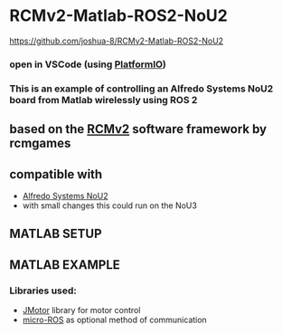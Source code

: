 # RCMv2-Matlab-ROS2-NoU2
https://github.com/joshua-8/RCMv2-Matlab-ROS2-NoU2
### open in VSCode (using [PlatformIO](https://platformio.org/platformio-ide))

### This is an example of controlling an Alfredo Systems NoU2 board from Matlab wirelessly using ROS 2

## based on the [RCMv2](https://github.com/rcmgames/rcmv2) software framework by rcmgames

## compatible with
* [Alfredo Systems NoU2](https://www.alfredosys.com/products/alfredo-nou2/)
* with small changes this could run on the NoU3

## MATLAB SETUP


## MATLAB EXAMPLE


### Libraries used:
* [JMotor](https://github.com/joshua-8/JMotor) library for motor control
* [micro-ROS](https://micro.ros.org/) as optional method of communication
